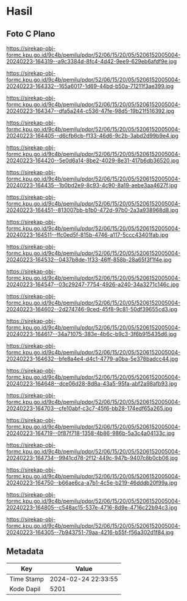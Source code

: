 # Hasil

## Foto C Plano

https://sirekap-obj-formc.kpu.go.id/9c4b/pemilu/pdpr/52/06/15/20/05/5206152005004-20240223-164319--a9c3384d-8fc4-4d42-9ee9-629eb6afdf9e.jpg

https://sirekap-obj-formc.kpu.go.id/9c4b/pemilu/pdpr/52/06/15/20/05/5206152005004-20240223-164332--165a6017-1d69-44bd-b50a-71211f3ae399.jpg

https://sirekap-obj-formc.kpu.go.id/9c4b/pemilu/pdpr/52/06/15/20/05/5206152005004-20240223-164347--dfa5a244-c536-47fe-98d5-19b21f516392.jpg

https://sirekap-obj-formc.kpu.go.id/9c4b/pemilu/pdpr/52/06/15/20/05/5206152005004-20240223-164405--d6cfb6cb-f133-46d6-9c2b-3abd2d99b9e4.jpg

https://sirekap-obj-formc.kpu.go.id/9c4b/pemilu/pdpr/52/06/15/20/05/5206152005004-20240223-164420--5e0d6a14-8be2-4029-8e31-417b6db36520.jpg

https://sirekap-obj-formc.kpu.go.id/9c4b/pemilu/pdpr/52/06/15/20/05/5206152005004-20240223-164435--1b0bd2e9-8c93-4c90-8a19-aebe3aa4627f.jpg

https://sirekap-obj-formc.kpu.go.id/9c4b/pemilu/pdpr/52/06/15/20/05/5206152005004-20240223-164451--813007bb-b1b0-472d-97b0-2a3a938968d8.jpg

https://sirekap-obj-formc.kpu.go.id/9c4b/pemilu/pdpr/52/06/15/20/05/5206152005004-20240223-164511--ffc0ed5f-815b-4746-a117-5ccc43401fab.jpg

https://sirekap-obj-formc.kpu.go.id/9c4b/pemilu/pdpr/52/06/15/20/05/5206152005004-20240223-164532--0437b8de-1f33-46ff-858b-28a65f3f1f4e.jpg

https://sirekap-obj-formc.kpu.go.id/9c4b/pemilu/pdpr/52/06/15/20/05/5206152005004-20240223-164547--03c29247-7754-4926-a240-34a3271c146c.jpg

https://sirekap-obj-formc.kpu.go.id/9c4b/pemilu/pdpr/52/06/15/20/05/5206152005004-20240223-164602--2d274746-9ced-45f8-9c81-50df39655cd3.jpg

https://sirekap-obj-formc.kpu.go.id/9c4b/pemilu/pdpr/52/06/15/20/05/5206152005004-20240223-164617--34a71075-383e-4b6c-b9c3-3f6b915435d6.jpg

https://sirekap-obj-formc.kpu.go.id/9c4b/pemilu/pdpr/52/06/15/20/05/5206152005004-20240223-164632--bfe8a4e4-d4c1-4779-a0ba-5e378badcc44.jpg

https://sirekap-obj-formc.kpu.go.id/9c4b/pemilu/pdpr/52/06/15/20/05/5206152005004-20240223-164648--dce06d28-8d8a-43a5-95fa-abf2a98afb93.jpg

https://sirekap-obj-formc.kpu.go.id/9c4b/pemilu/pdpr/52/06/15/20/05/5206152005004-20240223-164703--cfe10abf-c3c7-45f6-bb28-174edf65a265.jpg

https://sirekap-obj-formc.kpu.go.id/9c4b/pemilu/pdpr/52/06/15/20/05/5206152005004-20240223-164719--0f87f718-1358-4b86-986b-5a3c4a04133c.jpg

https://sirekap-obj-formc.kpu.go.id/9c4b/pemilu/pdpr/52/06/15/20/05/5206152005004-20240223-164734--9941cd78-2f12-449c-947b-9407c8b0cb06.jpg

https://sirekap-obj-formc.kpu.go.id/9c4b/pemilu/pdpr/52/06/15/20/05/5206152005004-20240223-164750--b66ae6ca-a7b1-4c5e-b219-46dddb20f99a.jpg

https://sirekap-obj-formc.kpu.go.id/9c4b/pemilu/pdpr/52/06/15/20/05/5206152005004-20240223-164805--c548ac15-537e-4716-8d9e-4716c22b94c3.jpg

https://sirekap-obj-formc.kpu.go.id/9c4b/pemilu/pdpr/52/06/15/20/05/5206152005004-20240223-164305--7b943751-79aa-4216-b55f-f56a302d1f84.jpg


## Metadata

| Key        | Value               |
| ---------- | ------------------- |
| Time Stamp | 2024-02-24 22:33:55 |
| Kode Dapil | 5201                |



